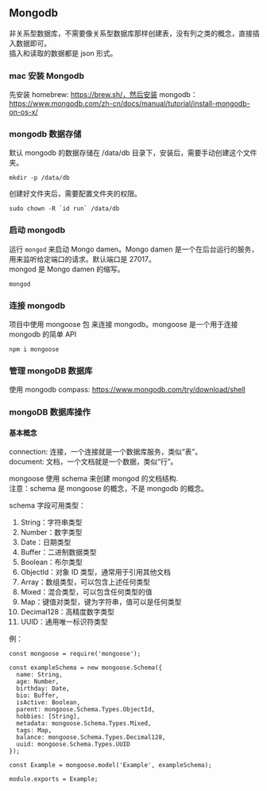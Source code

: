 ## Mongodb

非关系型数据库，不需要像关系型数据库那样创建表，没有列之类的概念，直接插入数据即可。  
插入和读取的数据都是 json 形式。

### mac 安装 Mongodb

先安装 homebrew: https://brew.sh/，然后安装 mongodb：https://www.mongodb.com/zh-cn/docs/manual/tutorial/install-mongodb-on-os-x/

### mongodb 数据存储

默认 mongodb 的数据存储在 /data/db 目录下，安装后，需要手动创建这个文件夹。

```
mkdir -p /data/db
```

创建好文件夹后，需要配置文件夹的权限。

```
sudo chown -R `id run` /data/db
```

### 启动 mongodb

运行 `mongod` 来启动 Mongo damen。Mongo damen 是一个在后台运行的服务，用来监听给定端口的请求。默认端口是 27017。  
mongod 是 Mongo damen 的缩写。

```
mongod
```

### 连接 mongodb

项目中使用 mongoose 包 来连接 mongodb。mongoose 是一个用于连接 mongodb 的简单 API

```
npm i mongoose
```

### 管理 mongoDB 数据库

使用 mongodb compass: https://www.mongodb.com/try/download/shell

### mongoDB 数据库操作

#### 基本概念

connection: 连接，一个连接就是一个数据库服务，类似“表”。  
document: 文档，一个文档就是一个数据，类似“行”。

mongoose 使用 schema 来创建 mongod 的文档结构.  
注意：schema 是 mongoose 的概念，不是 mongodb 的概念。

schema 字段可用类型：

1. String：字符串类型
2. Number：数字类型
3. Date：日期类型
4. Buffer：二进制数据类型
5. Boolean：布尔类型
6. ObjectId：对象 ID 类型，通常用于引用其他文档
7. Array：数组类型，可以包含上述任何类型
8. Mixed：混合类型，可以包含任何类型的值
9. Map：键值对类型，键为字符串，值可以是任何类型
10. Decimal128：高精度数字类型
11. UUID：通用唯一标识符类型

例：

```
const mongoose = require('mongoose');

const exampleSchema = new mongoose.Schema({
  name: String,
  age: Number,
  birthday: Date,
  bio: Buffer,
  isActive: Boolean,
  parent: mongoose.Schema.Types.ObjectId,
  hobbies: [String],
  metadata: mongoose.Schema.Types.Mixed,
  tags: Map,
  balance: mongoose.Schema.Types.Decimal128,
  uuid: mongoose.Schema.Types.UUID
});

const Example = mongoose.model('Example', exampleSchema);

module.exports = Example;
```
